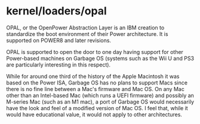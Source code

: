 # kernel/loaders/opal
OPAL, or the OpenPower Abstraction Layer is an IBM creation to standardize the
boot environment of their Power architecture. It is supported on POWER8 and later
revisions.

OPAL is supported to open the door to one day having support for other Power-based
machines on Garbage OS (systems such as the Wii U and PS3 are particularly 
interesting in this respect). 

While for around one third of the history of the Apple Macintosh it was based on
the Power ISA, Garbage OS has no plans to support Macs since there is no fine
line between a Mac's firmware and Mac OS. On any Mac other than an Intel-based
Mac (which runs a UEFI firmware) and possibly an M-series Mac (such as an M1 mac),
a port of Garbage OS would necessarily have the look and feel of a modified version
of Mac OS. I feel that, while it would have educational value, it would not apply
to other architectures.